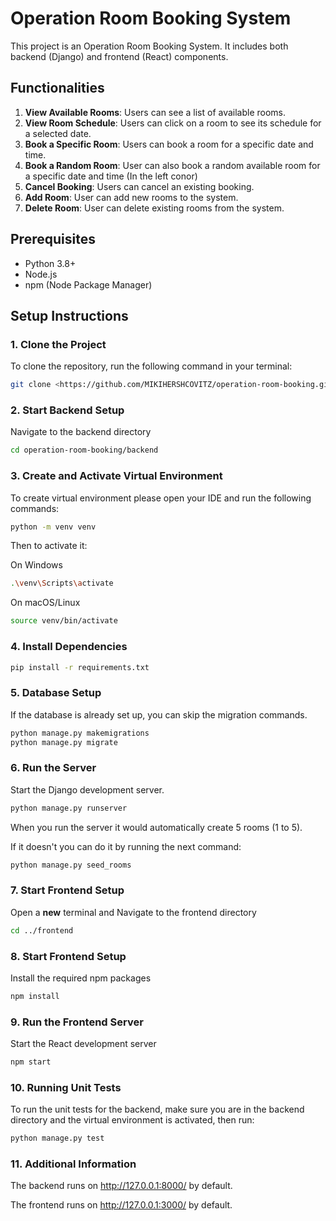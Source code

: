 # Operation Room Booking System

This project is an Operation Room Booking System. It includes both backend (Django) and frontend (React) components.

## Functionalities

1. **View Available Rooms**: Users can see a list of available rooms.
2. **View Room Schedule**: Users can click on a room to see its schedule for a selected date.
3. **Book a Specific Room**: Users can book a room for a specific date and time. 
4. **Book a Random Room**: User can also book a random available room for a specific date and time (In the left conor)
5. **Cancel Booking**: Users can cancel an existing booking.
6. **Add Room**: User can add new rooms to the system.
7. **Delete Room**: User can delete existing rooms from the system.

## Prerequisites

- Python 3.8+
- Node.js
- npm (Node Package Manager)

## Setup Instructions

### 1. Clone the Project

To clone the repository, run the following command in your terminal:

```bash
git clone <https://github.com/MIKIHERSHCOVITZ/operation-room-booking.git>
```

### 2. Start Backend Setup

Navigate to the backend directory

```bash
cd operation-room-booking/backend
```

### 3. Create and Activate Virtual Environment

To create virtual environment please open your IDE and run the following commands:

```bash
python -m venv venv
```

Then to activate it:

On Windows
```bash
.\venv\Scripts\activate
```

On macOS/Linux

```bash
source venv/bin/activate
```

### 4. Install Dependencies

```bash
pip install -r requirements.txt
```

### 5. Database Setup

If the database is already set up, you can skip the migration commands.

```bash
python manage.py makemigrations
python manage.py migrate
```

### 6. Run the Server

Start the Django development server.

```bash
python manage.py runserver
```

When you run the server it would automatically create 5 rooms (1 to 5).

If it doesn't you can do it by running the next command:

```bash
python manage.py seed_rooms 
```

### 7. Start Frontend Setup

Open a **new** terminal and Navigate to the frontend directory

```bash
cd ../frontend
```

### 8. Start Frontend Setup

Install the required npm packages

```bash
npm install
```

### 9. Run the Frontend Server

Start the React development server

```bash
npm start
```

### 10. Running Unit Tests

To run the unit tests for the backend, make sure you are in the backend directory
and the virtual environment is activated, then run:

```bash
python manage.py test
```

### 11. Additional Information

The backend runs on http://127.0.0.1:8000/ by default. 

The frontend runs on http://127.0.0.1:3000/ by default.

